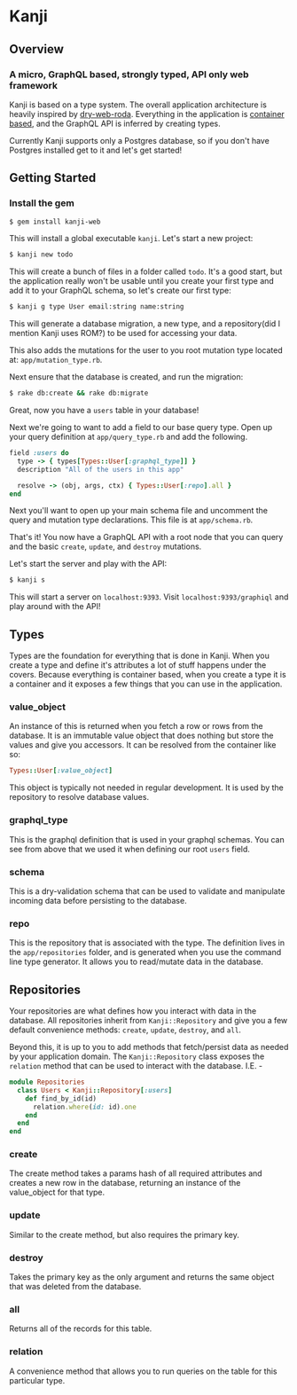 # Kanji

## Overview

### A micro, GraphQL based, strongly typed, API only web framework

Kanji is based on a type system. The overall application architecture is
heavily inspired by [dry-web-roda](https://github.com/dry-rb/dry-web-roda).
Everything in the application is [container based](https://github.com/dry-rb/dry-container),
and the GraphQL API is inferred by creating types.

Currently Kanji supports only a Postgres database, so if you don't have Postgres
installed get to it and let's get started!

## Getting Started

### Install the gem

```bash
$ gem install kanji-web
```

This will install a global executable `kanji`. Let's start a new project:

```bash
$ kanji new todo
```

This will create a bunch of files in a folder called `todo`. It's a good start,
but the application really won't be usable until you create your first type
and add it to your GraphQL schema, so let's create our first type:

```bash
$ kanji g type User email:string name:string
```

This will generate a database migration, a new type, and a
repository(did I mention Kanji uses ROM?) to be used for accessing your data.

This also adds the mutations for the user to you root mutation type located
at: `app/mutation_type.rb`.

Next ensure that the database is created, and run the migration:

```bash
$ rake db:create && rake db:migrate
```

Great, now you have a `users` table in your database!

Next we're going to want to add a field to our base query type. Open up your
query definition at `app/query_type.rb` and add the following.

```rb
field :users do
  type -> { types[Types::User[:graphql_type]] }
  description "All of the users in this app"

  resolve -> (obj, args, ctx) { Types::User[:repo].all }
end
```

Next you'll want to open up your main schema file and uncomment the query and
mutation type declarations. This file is at `app/schema.rb`.

That's it! You now have a GraphQL API with a root node that you can
query and the basic `create`, `update`, and `destroy` mutations.

Let's start the server and play with the API:

```bash
$ kanji s
```

This will start a server on `localhost:9393`. Visit `localhost:9393/graphiql`
and play around with the API!

## Types

Types are the foundation for everything that is done in Kanji. When you create
a type and define it's attributes a lot of stuff happens under the covers.
Because everything is container based, when you create a type it is a container
and it exposes a few things that you can use in the application.

### value_object

An instance of this is returned when you fetch a row or rows from the database. It is
an immutable value object that does nothing but store the values and give you
accessors. It can be resolved from the container like so:
```ruby
Types::User[:value_object]
```
This object is typically not needed in regular development. It is used by the
repository to resolve database values.

### graphql_type

This is the graphql definition that is used in your graphql schemas. You can
see from above that we used it when defining our root `users` field.

### schema

This is a dry-validation schema that can be used to validate and manipulate
incoming data before persisting to the database.

### repo

This is the repository that is associated with the type. The definition lives
in the `app/repositories` folder, and is generated when you use the command
line type generator. It allows you to read/mutate data in the database.

## Repositories

Your repositories are what defines how you interact with data in the database.
All repositories inherit from `Kanji::Repository` and give you a few default
convenience methods: `create`, `update`, `destroy`, and `all`.

Beyond this, it is up to you to add methods that fetch/persist data as needed
by your application domain. The `Kanji::Repository` class exposes the `relation`
method that can be used to interact with the database. I.E. -

```ruby
module Repositories
  class Users < Kanji::Repository[:users]
    def find_by_id(id)
      relation.where(id: id).one
    end
  end
end
```

### create

The create method takes a params hash of all required attributes and creates
a new row in the database, returning an instance of the value_object for that
type.

### update

Similar to the create method, but also requires the primary key.

### destroy

Takes the primary key as the only argument and returns the same object that
was deleted from the database.

### all

Returns all of the records for this table.

### relation

A convenience method that allows you to run queries on the table for this particular
type.
